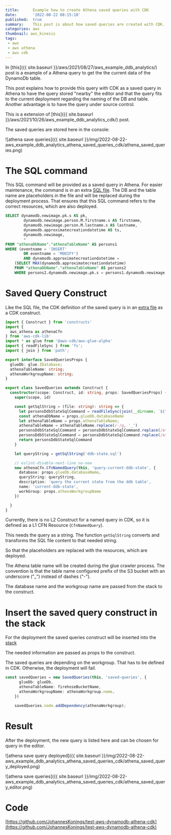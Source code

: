 ```yaml
---
title:      Example how to create Athena saved queries with CDK
date:       '2022-08-22 08:15:18'
published:  true
summary:    This post is about how saved queries are created with CDK. This is useful to have important queries prepared for any users.
categories: aws
thumbnail: aws_kinesis
tags:
 - aws
 - aws athena
 - aws cdk
---
```

In [this]({{ site.baseurl }}/aws/2021/08/27/aws_example_ddb_analytics/) post is a example of a Athena query to get the the current data of the DynamoDb table.

This post explains how to provide this query with CDK as a saved query in Athena to have the query stored "nearby" the editor and that the query fits to the current deployment regarding the naming of the DB and table.
Another advantage is to have the query under source control.

This is a extension of [this]({{ site.baseurl }}/aws/2021/10/26/aws_example_ddb_analytics_cdk/) post.

The saved queries are stored here in the console:

![athena save queries]({{ site.baseurl }}/img/2022-08-22-aws_example_ddb_analytics_athena_saved_queries_cdk/athena_saved_queries.png)

# The SQL command

This SQL command will be provided as a saved query in Athena. For easier maintenance, the command is in an extra [SQL file](https://github.com/JohannesKonings/test-aws-dynamodb-athena-cdk/blob/main/cdk/lib/saved-queries/ddb-state.sql).
The DB and the table name are placeholders in the file and will be replaced during the deployment process. That ensures that this SQL command refers to the correct resources, which are also deployed.

```sql
SELECT dynamodb.newimage.pk.s AS pk,
        dynamodb.newimage.person.M.firstname.s AS firstname,
        dynamodb.newimage.person.M.lastname.s AS lastname,
        dynamodb.approximatecreationdatetime AS ts,
        dynamodb.newimage,
        *
FROM "athenaDbName"."athenaTableName" AS persons1
WHERE (eventname = 'INSERT'
        OR eventname = 'MODIFY')
        AND dynamodb.approximatecreationdatetime =
    (SELECT MAX(dynamodb.approximatecreationdatetime)
    FROM "athenaDbName"."athenaTableName" AS persons2
    WHERE persons2.dynamodb.newimage.pk.s = persons1.dynamodb.newimage.pk.s);
```


# Saved Query Construct

Like the SQL file, the CDK definition of the saved query is in an [extra](https://github.com/JohannesKonings/test-aws-dynamodb-athena-cdk/blob/main/cdk/lib/saved-queries/saved-queries.ts)[ file](https://github.com/JohannesKonings/test-aws-dynamodb-athena-cdk/blob/main/cdk/lib/saved-queries/saved-queries.ts) as a CDK construct.


```typescript
import { Construct } from 'constructs'
import {
  aws_athena as athenaCfn
} from 'aws-cdk-lib'
import * as glue from '@aws-cdk/aws-glue-alpha'
import { readFileSync } from 'fs';
import { join } from 'path';

export interface SavedQueriesProps {
  glueDb: glue.IDatabase;
  athenaTableName: string;
  athenaWorkgroupName: string;
}

export class SavedQueries extends Construct {
  constructor(scope: Construct, id: string, props: SavedQueriesProps) {
    super(scope, id)

    const getSqlString = (file: string): string => {
      let personsDdbStateSqlCommand = readFileSync(join(__dirname, `${file}`), 'utf-8').toString()
      const athenaDbName = props.glueDb.databaseName
      let athenaTableName = props.athenaTableName;
      athenaTableName = athenaTableName.replace(/-/g, '_')
      personsDdbStateSqlCommand = personsDdbStateSqlCommand.replace(/athenaDbName/g, athenaDbName)
      personsDdbStateSqlCommand = personsDdbStateSqlCommand.replace(/athenaTableName/g, athenaTableName)
      return personsDdbStateSqlCommand
    }

    let queryString = getSqlString('ddb-state.sql')

    // eslint-disable-next-line no-new
    new athenaCfn.CfnNamedQuery(this, 'query-current-ddb-state', {
      database: props.glueDb.databaseName,
      queryString: queryString,
      description: 'query the current state from the ddb table',
      name: 'current-ddb-state',
      workGroup: props.athenaWorkgroupName
    })

  }
}
```

Currently, there is no L2 Construct for a named query in CDK, so it is defined as a L1 CFN Resource (`CfnNamedQuery`).

This needs the query as a string. The function `getSqlString` converts and transforms the SQL file content to that needed string.

So that the placeholders are replaced with the resources, which are deployed.

The Athena table name will be created during the glue crawler process. The convention is that the table name configured prefix of the S3 bucket with an underscore ("_") instead of dashes ("-").

The database name and the workgroup name are passed from the stack to the construct.

# Insert the saved query construct in the stack

For the deployment the saved queries construct will be inserted into the [stack](https://github.com/JohannesKonings/test-aws-dynamodb-athena-cdk/blob/main/cdk/lib/cdk-stack.ts#L211)

The needed information are passed as props to the construct.

The saved queries are depending on the workgroup. That has to be defined in CDK. Otherwise, the deployment will fail.

```typescript
const savedQueries = new SavedQueries(this, 'saved-queries', {
      glueDb: glueDb,
      athenaTableName: firehoseBucketName,
      athenaWorkgroupName: athenaWorkgroup.name,
    })

    savedQueries.node.addDependency(athenaWorkgroup);
```


# Result
After the deployment, the new query is listed here and can be chosen for query in the editor.

![athena save query deployed]({{ site.baseurl }}/img/2022-08-22-aws_example_ddb_analytics_athena_saved_queries_cdk/athena_saved_query_deployed.png)

![athena save queries]({{ site.baseurl }}/img/2022-08-22-aws_example_ddb_analytics_athena_saved_queries_cdk/athena_saved_query_editor.png)

# Code

[https://github.com/JohannesKonings/test-aws-dynamodb-athena-cdk](https://github.com/JohannesKonings/test-aws-dynamodb-athena-cdk)

